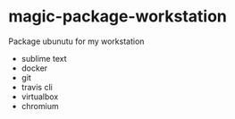 # magic-package-workstation
 Package ubunutu for my workstation

 * sublime text
 * docker
 * git
 * travis cli
 * virtualbox
 * chromium

